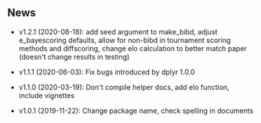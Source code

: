 ## News

* v1.2.1 (2020-08-18): add seed argument to make_bibd, adjust e_bayescoring defaults, allow for non-bibd in tournament scoring methods and diffscoring, change elo calculation to better match paper (doesn't change results in testing)

* v1.1.1 (2020-06-03): Fix bugs introduced by dplyr 1.0.0

* v1.1.0 (2020-03-19): Don't compile helper docs, add elo function, include vignettes

* v1.0.1 (2019-11-22): Change package name, check spelling in documents
